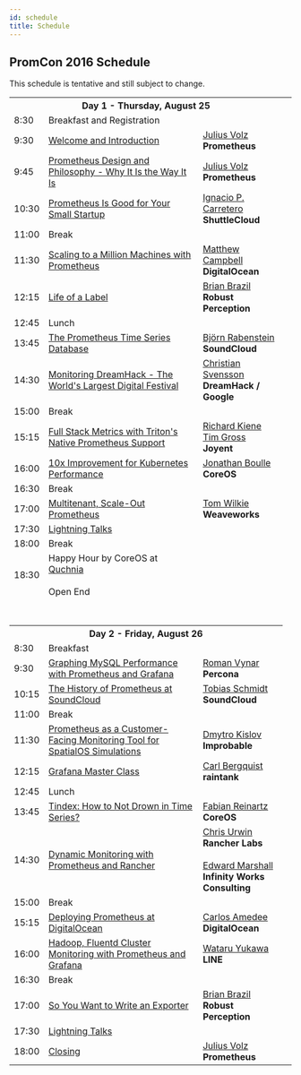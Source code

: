 ```yaml
---
id: schedule
title: Schedule
---
```


## PromCon 2016 Schedule

This schedule is tentative and still subject to change.

<table class="table schedule-table">
  <tr class="day">
    <th colspan="3">Day 1 - Thursday, August 25</th>
  </tr>
  <tr class="break">
    <td>8:30</td>
    <td>Breakfast and Registration</td>
    <td></td>
  </tr>
  <tr class="talk">
    <td>9:30</td>
    <td>
      <a href="/talks/welcome_and_introduction">
        Welcome and Introduction
      </a>
    </td>
    <td>
      <a href="/speakers/julius_volz">Julius Volz</a>
      <br>
      <b>Prometheus</b>
    </td>
  </tr>
  <tr class="talk">
    <td>9:45</td>
    <td>
      <a href="/talks/prometheus_design_and_philosophy">
        Prometheus Design and Philosophy - Why It Is the Way It Is
      </a>
    </td>
    <td>
      <a href="/speakers/julius_volz">Julius Volz</a>
      <br>
      <b>Prometheus</b>
    </td>
  </tr>
  <tr class="talk">
    <td>10:30</td>
    <td>
      <a href="/talks/prometheus_is_good_for_your_small_startup">
        Prometheus Is Good for Your Small Startup
      </a>
    </td>
    <td>
      <a href="/speakers/ignacio_carretero">Ignacio P. Carretero</a>
      <br>
      <b>ShuttleCloud</b>
    </td>
  </tr>
  <tr class="break">
    <td>11:00</td>
    <td>Break</td>
    <td></td>
  </tr>
  <tr class="talk">
    <td>11:30</td>
    <td>
      <a href="/talks/scaling_to_a_million_machines_with_prometheus">
        Scaling to a Million Machines with Prometheus
      </a>
    </td>
    <td>
      <a href="/speakers/matthew_campbell">Matthew Campbell</a>
      <br>
      <b>DigitalOcean</b>
    </td>
  </tr>
  <tr class="talk">
    <td>12:15</td>
    <td>
      <a href="/talks/life_of_a_label">
        Life of a Label
      </a>
    </td>
    <td>
      <a href="/speakers/brian_brazil">Brian Brazil</a>
      <br>
      <b>Robust Perception</b>
    </td>
  </tr>
  <tr class="break">
    <td>12:45</td>
    <td>Lunch</td>
    <td></td>
  </tr>
  <tr class="talk">
    <td>13:45</td>
    <td>
      <a href="/talks/the_prometheus_time_series_database">
        The Prometheus Time Series Database
      </a>
    </td>
    <td>
      <a href="/speakers/bjoern_rabenstein">Björn Rabenstein</a>
      <br>
      <b>SoundCloud</b>
    </td>
  </tr>
  <tr class="talk">
    <td>14:30</td>
    <td>
      <a href="/talks/monitoring_dreamhack-the_worlds_largest_digital_festival">
        Monitoring DreamHack - The World's Largest Digital Festival
      </a>
    </td>
    <td>
      <a href="/speakers/christian_svensson">Christian Svensson</a>
      <br>
      <b>DreamHack / Google</b>
    </td>
  </tr>
  <tr class="break">
    <td>15:00</td>
    <td>Break</td>
    <td></td>
  </tr>
  <tr class="talk">
    <td>15:15</td>
    <td>
      <a href="/talks/full_stack_metrics_with_tritons_native_prometheus_support">
        Full Stack Metrics with Triton's Native Prometheus Support
      </a>
    </td>
    <td>
      <a href="/speakers/richard_kiene">Richard Kiene</a>
      <br>
      <a href="/speakers/tim_gross">Tim Gross</a>
      <br>
      <b>Joyent</b>
    </td>
  </tr>
  <tr class="talk">
    <td>16:00</td>
    <td>
      <a href="/talks/10x_improvement_for_kubernetes_performance">
        10x Improvement for Kubernetes Performance
      </a>
    </td>
    <td>
      <a href="/speakers/jonathan_boulle">Jonathan Boulle</a>
      <br>
      <b>CoreOS</b>
    </td>
  </tr>
  <tr class="break">
    <td>16:30</td>
    <td>Break</td>
    <td></td>
  </tr>
  <tr class="talk">
    <td>17:00</td>
    <td>
      <a href="/talks/multitenant_scale-out_prometheus">
        Multitenant, Scale-Out Prometheus
      </a>
    </td>
    <td>
      <a href="/speakers/tom_wilkie">Tom Wilkie</a>
      <br>
      <b>Weaveworks</b>
    </td>
  </tr>
  <tr class="talk">
    <td>17:30</td>
    <td>
      <a href="/talks/lightning_talks">
        Lightning Talks
      </a>
    </td>
    <td></td>
  </tr>
  <tr class="break">
    <td>18:00</td>
    <td>Break</td>
    <td></td>
  </tr>
  <tr class="break">
    <td>18:30</td>
    <td>
      Happy Hour by CoreOS at <a href="https://goo.gl/maps/pcZA47UDC1s">Quchnia</a><br>
      <br>
      Open End
    </td>
    <td></td>
  </tr>
  <tr>
    <td colspan="3">
      <br><br>
    </td>
  </tr>
  <tr class="day">
    <th colspan="3">Day 2 - Friday, August 26</th>
  </tr>
  <tr class="break">
    <td>8:30</td>
    <td>Breakfast</td>
    <td></td>
  </tr>
  <tr class="talk">
    <td>9:30</td>
    <td>
      <a href="/talks/graphing_mysql_performance_with_prometheus_and_grafana">
        Graphing MySQL Performance with Prometheus and Grafana
      </a>
    </td>
    <td>
      <a href="/speakers/roman_vynar">Roman Vynar</a>
      <br>
      <b>Percona</b>
    </td>
  </tr>
  <tr class="talk">
    <td>10:15</td>
    <td>
      <a href="/talks/the_history_of_prometheus_at_soundcloud">
        The History of Prometheus at SoundCloud
      </a>
    </td>
    <td>
      <a href="/speakers/tobias_schmidt">Tobias Schmidt</a>
      <br>
      <b>SoundCloud</b>
    </td>
  </tr>
  <tr class="break">
    <td>11:00</td>
    <td>Break</td>
    <td></td>
  </tr>
  <tr class="talk">
    <td>11:30</td>
    <td>
      <a href="/talks/prometheus_as_a_customer-facing_monitoring_tool_for_spatialos_simulations">
        Prometheus as a Customer-Facing Monitoring Tool for SpatialOS Simulations
      </a>
    </td>
    <td>
      <a href="/speakers/dmytro_kislov">Dmytro Kislov</a>
      <br>
      <b>Improbable</b>
    </td>
  </tr>
  <tr class="talk">
    <td>12:15</td>
    <td>
      <a href="/talks/grafana_master_class">
        Grafana Master Class
      </a>
    </td>
    <td>
      <a href="/speakers/carl_bergquist">Carl Bergquist</a>
      <br>
      <b>raintank</b>
    </td>
  </tr>
  <tr class="break">
    <td>12:45</td>
    <td>Lunch</td>
    <td></td>
  </tr>
  <tr class="talk">
    <td>13:45</td>
    <td>
      <a href="/talks/tindex_how_to_not_drown_in_time_series">
        Tindex: How to Not Drown in Time Series?
      </a>
    </td>
    <td>
      <a href="/speakers/fabian_reinartz">Fabian Reinartz</a>
      <br>
      <b>CoreOS</b>
    </td>
  </tr>
  <tr class="talk">
    <td>14:30</td>
    <td>
      <a href="/talks/dynamic_monitoring_with_prometheus_and_rancher">
        Dynamic Monitoring with Prometheus and Rancher
      </a>
    </td>
    <td>
      <a href="/speakers/chris_urwin">Chris Urwin</a><br>
      <b>Rancher Labs</b>
      <br><br>
      <a href="/speakers/edward_marshall">Edward Marshall</a>
      <br>
      <b>Infinity Works Consulting</b>
    </td>
  </tr>
  <tr class="break">
    <td>15:00</td>
    <td>Break</td>
    <td><td>
  </tr>
  <tr class="talk">
    <td>15:15</td>
    <td>
      <a href="/talks/deploying_prometheus_at_digitalocean">
        Deploying Prometheus at DigitalOcean
      </a>
    </td>
    <td>
      <a href="/speakers/carlos_amedee">Carlos Amedee</a>
      <br>
      <b>DigitalOcean</b>
    </td>
  </tr>
  <tr class="talk">
    <td>16:00</td>
    <td>
      <a href="/talks/hadoop_fluentd_cluster_monitoring_with_prometheus_and_grafana">
        Hadoop, Fluentd Cluster Monitoring with Prometheus and Grafana
      </a>
    </td>
    <td>
      <a href="/speakers/wataru_yukawa">Wataru Yukawa</a>
      <br>
      <b>LINE</b>
    </td>
  </tr>
  <tr class="break">
    <td>16:30</td>
    <td>Break</td>
    <td></td>
  </tr>
  <tr class="talk">
    <td>17:00</td>
    <td>
      <a href="/talks/so_you_want_to_write_an_exporter">
        So You Want to Write an Exporter
      </a>
    </td>
    <td>
      <a href="/speakers/brian_brazil">Brian Brazil</a>
      <br>
      <b>Robust Perception</b>
    </td>
  </tr>
  <tr class="talk">
    <td>17:30</td>
    <td>
      <a href="/talks/lightning_talks">
        Lightning Talks
      </a>
    </td>
    <td></td>
  </tr>
  <tr class="talk">
    <td>18:00</td>
    <td>
      <a href="/talks/closing">
        Closing
      </a>
    </td>
    <td>
      <a href="/speakers/julius_volz">Julius Volz</a>
      <br>
      <b>Prometheus</b>
    </td>
  </tr>
</table>
